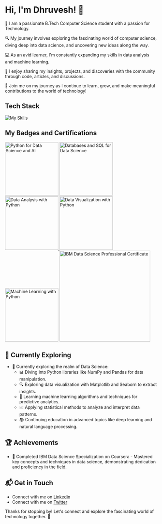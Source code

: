 # Hi, I'm Dhruvesh! 👋

👋 I am a passionate B.Tech Computer Science student with a passion for Technology.

🔍 My journey involves exploring the fascinating world of computer science, diving deep into data science, and uncovering new ideas along the way.

💻 As an avid learner, I'm constantly expanding my skills in data analysis and machine learning.

📝 I enjoy sharing my insights, projects, and discoveries with the community through code, articles, and discussions.

🌱 Join me on my journey as I continue to learn, grow, and make meaningful contributions to the world of technology!

## Tech Stack
[![My Skills](https://skillicons.dev/icons?i=py,r,anaconda)](https://skillicons.dev)

## My Badges and Certifications

<a href="https://www.credly.com/badges/af49a68a-9222-4dcd-a254-efa0de729133/public_url" title="Python for Data Science and AI">
    <img src="https://images.credly.com/size/680x680/images/0571ab1d-f43b-43d9-9c68-8ebd0ebd61b7/Python_for_Data_Sci_and_AI_Foundational.png" alt="Python for Data Science and AI" width="176" height="176">
</a>
<a href="https://www.credly.com/badges/dd88b0b3-91c1-44f1-ae63-17fb0f9fd493/public_url" title="Databases and SQL for Data Science">
    <img src="https://images.credly.com/size/680x680/images/594e0ab7-c864-4d9a-9987-3a903ec3f06a/Cognitive_Class_-_DB_and_SQL_for_Data_Sci.png" alt="Databases and SQL for Data Science" width="176" height="176">
</a>
<a href="https://www.credly.com/badges/f5534a92-d727-458e-b8a9-c9cdeef7013d/public_url" title="Data Analysis with Python">
    <img src="https://images.credly.com/size/680x680/images/fa39f4f0-174a-4886-b821-6a37d42b8b3a/Cognitive_Class_-_Data_Analysis_w_Python.png" alt="Data Analysis with Python" width="176" height="176">
</a>
<a href="https://www.credly.com/badges/0d90fc23-3afb-41c3-926a-24e2bad1b770/public_urll" title="Data Visualization with Python">
    <img src="https://images.credly.com/size/680x680/images/76326afb-199d-4250-a74f-01bc86dda118/Cognitive_Class_-_Data_Visual_w_Python.png" alt="Data Visualization with Python" width="176" height="176">
</a>
<a href="https://www.credly.com/badges/db5290da-b975-4552-a12b-f98294d6eb61/public_url" title="Machine Learning with Python">
    <img src="https://images.credly.com/size/680x680/images/5ae9bf9e-da6e-4cec-82eb-d2b4cfea9751/Machine_Learning_with_Python.png" alt="Machine Learning with Python" width="176" height="176">
</a>
<a href="https://www.credly.com/badges/9fffd1b8-6e5a-41ca-8b64-f74f30ad308b/public_url" title="IBM Data Science Professional Certificate">
    <img src="https://images.credly.com/size/680x680/images/b47e9b58-7f54-4981-b156-5e7d354c8215/Professional_Certificate_-_Data_Science.png" alt="IBM Data Science Professional Certificate" width="300" height="300">
</a>


## 🌱 Currently Exploring

- 🚀 Currently exploring the realm of Data Science:
  - 📊 Diving into Python libraries like NumPy and Pandas for data manipulation.
  - 🔍 Exploring data visualization with Matplotlib and Seaborn to extract insights.
  - 🤖 Learning machine learning algorithms and techniques for predictive analytics.
  - 📈 Applying statistical methods to analyze and interpret data patterns.
  - 📚 Continuing education in advanced topics like deep learning and natural language processing.
    
 ## 🏆 Achievements

- 🌟 Completed IBM Data Science Specialization on Coursera - Mastered key concepts and techniques in data science, demonstrating dedication and proficiency in the field.


## 📬 Get in Touch

- Connect with me on [Linkedin](https://www.linkedin.com/in/dhruvesh-bawane)
- Connect with me on [Twitter](https://twitter.com/dhruveshbawane)

Thanks for stopping by! Let's connect and explore the fascinating world of technology together. 🚀



<!--

Here are some ideas to get you started:

- 🔭 I’m currently working on ...
- 🌱 I’m currently learning ...
- 👯 I’m looking to collaborate on ...
- 🤔 I’m looking for help with ...
- 💬 Ask me about ...
- 📫 How to reach me: ...
- 😄 Pronouns: ...
- ⚡ Fun fact: ...
-->

